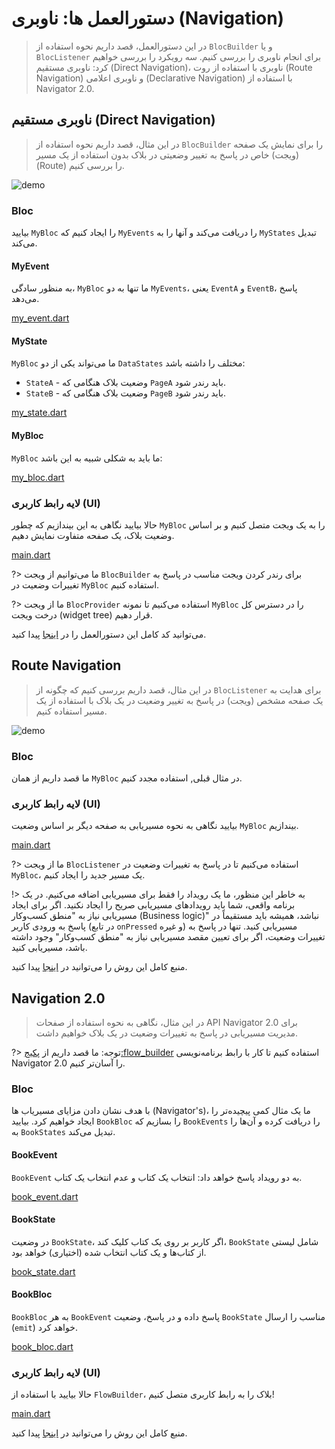 # دستورالعمل ها: ناوبری (Navigation)

> در این دستورالعمل، قصد داریم نحوه استفاده از `BlocBuilder` و یا `BlocListener` برای انجام ناوبری را بررسی کنیم. سه رویکرد را بررسی خواهیم کرد: ناوبری مستقیم (Direct Navigation)، ناوبری با استفاده از روت (Route Navigation) و ناوبری اعلامی (Declarative Navigation) با استفاده از Navigator 2.0.

## ناوبری مستقیم (Direct Navigation)

> در این مثال، قصد داریم نحوه استفاده از `BlocBuilder` را برای نمایش یک صفحه (ویجت) خاص در پاسخ به تغییر وضعیتی در بلاک بدون استفاده از یک مسیر (Route) را بررسی کنیم.

![demo](./assets/gifs/recipes_flutter_navigation_direct.gif)

### Bloc

بیایید `MyBloc` را ایجاد کنیم که `MyEvents` را دریافت می‌کند و آنها را به `MyStates` تبدیل می‌کند.

#### MyEvent

به منظور سادگی، `MyBloc` ما تنها به دو `MyEvents`، یعنی `EventA` و `EventB`، پاسخ می‌دهد.

[my_event.dart](_snippets/recipes_flutter_navigation/my_event.dart.md ':include')

#### MyState

`MyBloc` ما می‌تواند یکی از دو `DataStates` مختلف را داشته باشد:

- `StateA` - وضعیت بلاک هنگامی که `PageA` باید رندر شود.
- `StateB` - وضعیت بلاک هنگامی که `PageB` باید رندر شود.

[my_state.dart](_snippets/recipes_flutter_navigation/my_state.dart.md ':include')

#### MyBloc

`MyBloc` ما باید به شکلی شبیه به این باشد:

[my_bloc.dart](_snippets/recipes_flutter_navigation/my_bloc.dart.md ':include')

### لایه رابط کاربری (UI)

حالا بیایید نگاهی به این بیندازیم که چطور `MyBloc` را به یک ویجت متصل کنیم و بر اساس وضعیت بلاک، یک صفحه متفاوت نمایش دهیم.

[main.dart](_snippets/recipes_flutter_navigation/direct_navigation/main.dart.md ':include')

?> ما می‌توانیم از ویجت `BlocBuilder` برای رندر کردن ویجت مناسب در پاسخ به تغییرات وضعیت در `MyBloc` استفاده کنیم.

?> ما از ویجت `BlocProvider` استفاده می‌کنیم تا نمونه `MyBloc` را در دسترس کل درخت ویجت (widget tree) قرار دهیم.

می‌توانید کد کامل این دستورالعمل را در [اینجا](https://gist.github.com/felangel/386c840aad41c7675ab8695f15c4cb09) پیدا کنید.

## Route Navigation

> در این مثال، قصد داریم بررسی کنیم که چگونه از `BlocListener` برای هدایت به یک صفحه مشخص (ویجت) در پاسخ به تغییر وضعیت در یک بلاک با استفاده از یک مسیر استفاده کنیم.

![demo](./assets/gifs/recipes_flutter_navigation_routes.gif)

### Bloc

ما قصد داریم از همان `MyBloc` در مثال قبلی, استفاده مجدد کنیم.

### لایه رابط کاربری (UI)

بیایید نگاهی به نحوه مسیریابی به صفحه دیگر بر اساس وضعیت `MyBloc` بیندازیم.

[main.dart](_snippets/recipes_flutter_navigation/route_navigation/main.dart.md ':include')

?> ما از ویجت `BlocListener` استفاده می‌کنیم تا در پاسخ به تغییرات وضعیت در `MyBloc`، یک مسیر جدید را ایجاد کنیم.

!> به خاطر این منظور، ما یک رویداد را فقط برای مسیریابی اضافه می‌کنیم. در یک برنامه واقعی، شما باید رویدادهای مسیریابی صریح را ایجاد نکنید. اگر برای ایجاد مسیریابی نیاز به "منطق کسب‌وکار (Business logic)" نباشد، همیشه باید مستقیماً در پاسخ به ورودی کاربر (در تابع `onPressed` و غیره) مسیریابی کنید. تنها در پاسخ به تغییرات وضعیت، اگر برای تعیین مقصد مسیریابی نیاز به "منطق کسب‌وکار" وجود داشته باشد، مسیریابی کنید.

منبع کامل این روش را می‌توانید در [اینجا](https://gist.github.com/felangel/6bcd4be10c046ceb33eecfeb380135dd) پیدا کنید.

## Navigation 2.0

> در این مثال، نگاهی به نحوه استفاده از صفحات API Navigator 2.0 برای مدیریت مسیریابی در پاسخ به تغییرات وضعیت در یک بلاک خواهیم داشت.

?> توجه: ما قصد داریم از [پکیج:flow_builder](https://pub.dev/packages/flow_builder) استفاده کنیم تا کار با رابط برنامه‌نویسی Navigator 2.0 را آسان‌تر کنیم.

### Bloc

با هدف نشان دادن مزایای مسیریاب ها (Navigator's)، ما یک مثال کمی پیچیده‌تر را ایجاد خواهیم کرد.
بیایید `BookBloc` را بسازیم که `BookEvents` را دریافت کرده و آن‌ها را به `BookStates` تبدیل می‌کند.

#### BookEvent

`BookEvent` به دو رویداد پاسخ خواهد داد: انتخاب یک کتاب و عدم انتخاب یک کتاب.

[book_event.dart](_snippets/recipes_flutter_navigation/navigation2/book_event.dart.md ':include')

#### BookState

در وضعیت `BookState`، اگر کاربر بر روی یک کتاب کلیک کند، `BookState` شامل لیستی از کتاب‌ها و یک کتاب انتخاب شده (اختیاری) خواهد بود.

[book_state.dart](_snippets/recipes_flutter_navigation/navigation2/book_state.dart.md ':include')

#### BookBloc

`BookBloc` به هر `BookEvent` پاسخ داده و در پاسخ، وضعیت `BookState` مناسب را ارسال (`emit`) خواهد کرد.

[book_bloc.dart](_snippets/recipes_flutter_navigation/navigation2/book_bloc.dart.md ':include')

### لایه رابط کاربری (UI)

حالا بیایید با استفاده از `FlowBuilder`، بلاک را به رابط کاربری متصل کنیم!

[main.dart](_snippets/recipes_flutter_navigation/navigation2/main.dart.md ':include')

منبع کامل این روش را می‌توانید در [اینجا](https://gist.github.com/felangel/bd3cf504a10c0763a32f7a94e2649369) پیدا کنید.
